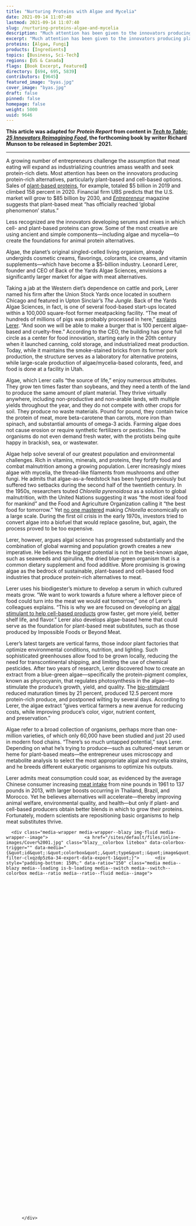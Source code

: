 ```yaml
---
title: "Nurturing Proteins with Algae and Mycelia"
date: 2021-09-14 11:07:40
lastmod: 2021-09-14 11:07:40
slug: /nurturing-proteins-algae-and-mycelia
description: "Much attention has been given to the innovators producing plant- and cell-based alternatives to traditionally animal-based foods, but less recognized are the ones developing serums and mixes in which those proteins can grow. Some of the most creative are using ancient and simple components—including algae and mycelia—to make the foundations for animal protein alternatives."
excerpt: "Much attention has been given to the innovators producing plant- and cell-based alternatives to traditionally animal-based foods, but less recognized are the ones developing serums and mixes in which those proteins can grow. Some of the most creative are using ancient and simple components—including algae and mycelia—to make the foundations for animal protein alternatives."
proteins: [Algae, Fungi]
products: [Ingredients]
topics: [Business, Sci-Tech]
regions: [US & Canada]
flags: [Book Excerpt, Featured]
directory: [694, 695, 5839]
contributors: [9645]
featured_image: "byas.jpg"
cover_image: "byas.jpg"
draft: false
pinned: false
homepage: false
weight: 5000
uuid: 9646
---
```

<p><strong>This article was adapted for <em>Protein Report</em> from content in <a href="https://www.richardmunson.com/book/tech-to-table" target="_blank"><em>Tech to Table: 25 Innovators Reimagining Food</em></a>, the forthcoming book by writer Richard Munson to be released in September 2021.</strong></p>

<hr />
<p>A growing number of entrepreneurs challenge the assumption that meat eating will expand as industrializing countries amass wealth and seek protein-rich diets. Most attention has been on the innovators producing protein-rich alternatives, particularly plant-based and cell-based options. Sales of <a href="https://www.foodnavigator-usa.com/Article/2020/04/06/How-is-coronavirus-impacting-plant-based-meat-Impossible-Foods-weighs-in">plant-based proteins</a>, for example, totaled $5 billion in 2019 and climbed 158 percent in 2020. Financial firm UBS predicts that the U.S. market will grow to $85 billion by 2030, and <a href="https://www.entrepreneur.com/article/346116#:~:text=Plant-based%20Meat%20Has%20Officially%20Reached%20%27Global%20Phenomenon%27%20Status,and%20eating.%20Image%20credit%3A%20milan2099%20%7C%20Getty%20Images"><em>Entrepreneur</em></a> magazine suggests that plant-based meat “has officially reached ‘global phenomenon’ status.”</p>

<p>Less recognized are the innovators developing serums and mixes in which cell- and plant-based proteins can grow. Some of the most creative are using ancient and simple components—including algae and mycelia—to create the foundations for animal protein alternatives.</p>

<p>Algae, the planet’s original singled-celled living organism, already undergirds cosmetic creams, flavorings, colorants, ice creams, and vitamin supplements—which have become a $5-billion industry. Leonard Lerer, founder and CEO of Back of the Yards Algae Sciences, envisions a significantly larger market for algae with meat alternatives.</p>

<p>Taking a jab at the Western diet’s dependence on cattle and pork, Lerer named his firm after the Union Stock Yards once located in southern Chicago and featured in Upton Sinclair’s <em>The Jungle</em>. Back of the Yards Algae Sciences, in fact, is one of several food-based start-ups located within a 100,000 square-foot former meatpacking facility. “The meat of hundreds of millions of pigs was probably processed in here,” <a href="https://www.nytimes.com/2019/09/21/climate/circular-food-economy-sustainable.html">explains Lerer</a>. “And soon we will be able to make a burger that is 100 percent algae-based and cruelty-free.” According to the CEO, the building has gone full circle as a center for food innovation, starting early in the 20th century when it launched canning, cold storage, and industrialized meat production. Today, while it maintains the smoke-stained bricks from its former pork production, the structure serves as a laboratory for alternative proteins, while large-scale production of algae/mycelia-based colorants, feed, and food is done at a facility in Utah.</p>

<p>Algae, which Lerer calls “the source of life,” enjoy numerous attributes. They grow ten times faster than soybeans, and they need a tenth of the land to produce the same amount of plant material. They thrive virtually anywhere, including non-productive and non-arable lands, with multiple yields throughout the year, and they do not compete with other crops for soil. They produce no waste materials. Pound for pound, they contain twice the protein of meat, more beta-carotene than carrots, more iron than spinach, and substantial amounts of omega-3 acids. Farming algae does not cause erosion or require synthetic fertilizers or pesticides. The organisms do not even demand fresh water, with the protists being quite happy in brackish, sea, or wastewater.</p>

<p>Algae help solve several of our greatest population and environmental challenges. Rich in vitamins, minerals, and proteins, they fortify food and combat malnutrition among a growing population. Lerer increasingly mixes algae with mycelia, the thread-like filaments from mushrooms and other fungi. He admits that algae-as-a-feedstock has been hyped previously but suffered two setbacks during the second half of the twentieth century. In the 1950s, researchers touted <em>Chlorella pyrenoidosa</em> as a solution to global malnutrition, with the United Nations suggesting it was “the most ideal food for mankind” and the Food and Agriculture Organization calling it “the best food for tomorrow.” Yet <a href="https://www.jstor.org/stable/3106856">no one mastered</a> making <em>Chlorella</em> economically on a large scale. During the first oil crisis in the early 1970s, investors tried to convert algae into a biofuel that would replace gasoline, but, again, the process proved to be too expensive.</p>

<p>Lerer, however, argues algal science has progressed substantially and the combination of global warming and population growth creates a new imperative. He believes the biggest potential is not in the best-known algae, such as seaweeds and spirulina, the dried blue-green organism that is a common dietary supplement and food additive. More promising is growing algae as the bedrock of sustainable, plant-based and cell-based food industries that produce protein-rich alternatives to meat.</p>

<p>Lerer uses his biodigester’s mixture to develop a serum in which cultured meats grow. “We want to work towards a future where a leftover piece of food could turn into the meat we would eat tomorrow,” one of Lerer’s colleagues explains. “This is why we are focused on developing an <a href="https://agfundernews.com/afn-introduces-singene-and-back-of-the-yards-algae-sciences.html">algal stimulant to help cell-based products</a> grow faster, get more yield, better shelf life, and flavor.” Lerer also develops algae-based heme that could serve as the foundation for plant-based meat substitutes, such as those produced by Impossible Foods or Beyond Meat.</p>

<p>Lerer’s latest targets are vertical farms, those indoor plant factories that optimize environmental conditions, nutrition, and lighting. Such sophisticated greenhouses allow food to be grown locally, reducing the need for transcontinental shipping, and limiting the use of chemical pesticides. After two years of research, Lerer discovered how to create an extract from a blue-green algae—specifically the protein-pigment complex, known as phycocyanin, that regulates photosynthesis in the algae—to stimulate the produce’s growth, yield, and quality. The <a href="https://www.preprints.org/manuscript/202011.0354/v1">bio-stimulant</a> reduced maturation times by 21 percent, produced 12.5 percent more protein-rich produce, and postponed wilting by several days. According to Lerer, the algae extract “gives vertical farmers a new avenue for reducing costs, while improving produce’s color, vigor, nutrient content, and preservation.”</p>

<p>Algae refer to a broad collection of organisms, perhaps more than one-million varieties, of which only 60,000 have been studied and just 20 used in modern food chains. “There’s so much untapped potential,” says Lerer. Depending on what he’s trying to produce—such as cultured-meat serum or heme for plant-based meats—the entrepreneur uses microscopy and metabolite analysis to select the most appropriate algal and mycelia strains, and he breeds different eukaryotic organisms to optimize his outputs.</p>

<p>Lerer admits meat consumption could soar, as evidenced by the average Chinese consumer increasing <a href="https://www.economist.com/international/2019/05/04/global-meat-eating-is-on-the-rise-bringing-surprising-benefits">meat intake</a> from nine pounds in 1961 to 137 pounds in 2013, with larger boosts occurring in Thailand, Brazil, and Morocco. Yet he believes alternatives will accelerate—thereby improving animal welfare, environmental quality, and health—but only if plant- and cell-based producers obtain better blends in which to grow their proteins. Fortunately, modern scientists are repositioning basic organisms to help meat substitutes thrive.</p>

<p>




      <div class="media-wrapper media-wrapper--blazy img-fluid media-wrapper--image">              <a href="/sites/default/files/inline-images/Cover%2001.jpg" class="blazy__colorbox litebox" data-colorbox-trigger="" data-media="{&quot;id&quot;:&quot;colorbox&quot;,&quot;type&quot;:&quot;image&quot;,&quot;width&quot;:1000,&quot;height&quot;:1500,&quot;rel&quot;:&quot;blazy-filter-clxqzdp5z6a-34-export-data-export-1&quot;}">      <div style="padding-bottom: 150%;" data-ratio="150" class="media media--blazy media--loading is-b-loading media--switch media--switch--colorbox media--ratio media--ratio--fluid media--image">
<img alt="Tech to Table book cover" title="Cover 01.jpg" class="media__image media__element b-lazy img-fluid" data-entity-uuid="b52a1510-24a8-4ccc-b081-edaaa75b434d" data-src="/sites/default/files/styles/1200x900_4_3/public/inline-images/Cover%2001.jpg?itok=KnJ1EMhU" src="data:image/svg+xml;charset=utf-8,%3Csvg%20xmlns%3D'http%3A%2F%2Fwww.w3.org%2F2000%2Fsvg'%20viewBox%3D'0%200%20600%20900'%2F%3E" width="600" height="900" loading="lazy" typeof="foaf:Image" />
        <span class="media__icon media__icon--litebox"></span></div>
  </a>

                
          </div>  
  
</p>
